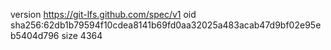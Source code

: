 version https://git-lfs.github.com/spec/v1
oid sha256:62db1b79594f10cdea8141b69fd0aa32025a483acab47d9bf02e95eb5404d796
size 4364

